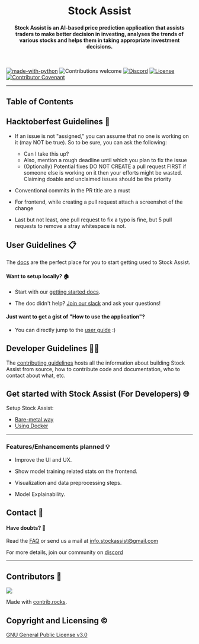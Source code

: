 <p align=center>
  <h1 align=center> Stock Assist </h1>
</p>

<div align=center>
  <h4>Stock Assist is an AI-based price prediction application that assists traders to make better decision in investing, analyses the trends of various stocks and helps them in taking appropriate investment decisions.</h4>
</div>  
<br/>

[![made-with-python](https://img.shields.io/badge/Made%20with-Python-1f425f.svg)](https://www.python.org/)
![Contributions welcome](https://img.shields.io/badge/contributions-welcome-orange.svg)
[![Discord](https://img.shields.io/badge/Join%20Our%20Community-Discord-purple)](#todo)
[![License](https://img.shields.io/badge/License-MIT-blue.svg)](https://img.shields.io/badge/License-MIT-blue.svg)
[![Contributor Covenant](https://img.shields.io/badge/Contributor%20Covenant-2.0-4baaaa.svg)](CODE_OF_CONDUCT.md)

<hr/>

## Table of Contents

## Hacktoberfest Guidelines 📝

- If an issue is not "assigned," you can assume that no one is working on it (may NOT be true). So to be sure, you can ask the following:

  - Can I take this up?
  - Also, mention a rough deadline until which you plan to fix the issue
  - (Optionally) Potential fixes
    DO NOT CREATE a pull request FIRST if someone else is working on it then your efforts might be wasted. Claiming doable and unclaimed issues should be the priority

- Conventional commits in the PR title are a must

- For frontend, while creating a pull request attach a screenshot of the change

- Last but not least, one pull request to fix a typo is fine, but 5 pull requests to remove a stray whitespace is not.

## User Guidelines 📋

The [docs](#todo) are the perfect place for you to start getting used to Stock Assist.

#### Want to setup locally? 🏠

- Start with our [getting started docs](#todo).

- The doc didn't help? [Join our slack](#todo) and ask your questions!

#### Just want to get a gist of "How to use the application"?

- You can directly jump to the [user guide](#todo) :)

## Developer Guidelines 👩‍💻

The [contributing guidelines](https://github.com/techonerd/stock-assist/blob/main/CONTRIBUTING.md) hosts all the information about building Stock Assist from source, how to contribute code and documentation, who to contact about what, etc.

## Get started with Stock Assist (For Developers) 🌐

Setup Stock Assist:

- [Bare-metal way](#todo)
- [Using Docker](#todo)

---

### Features/Enhancements planned 💡

- Improve the UI and UX.

- Show model training related stats on the frontend.

- Visualization and data preprocessing steps.

- Model Explainability.

## Contact 📧

#### Have doubts? 💬

Read the [FAQ](#todo) or send us a mail at info.stockassist@gmail.com

For more details, join our community on [discord](#todo)

---

## Contributors 💯

<a href="https://github.com/techonerd/stock-assist/graphs/contributors">
  <img src="https://contrib.rocks/image?repo=techonerd/stock-assist" />
</a>

Made with [contrib.rocks](https://contrib.rocks).

## Copyright and Licensing ©

[GNU General Public License v3.0](https://github.com/techonerd/stock-assist/blob/main/LICENSE)
